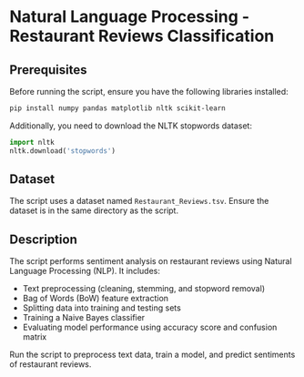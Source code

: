 # Natural Language Processing - Restaurant Reviews Classification

## Prerequisites

Before running the script, ensure you have the following libraries installed:

```bash
pip install numpy pandas matplotlib nltk scikit-learn
```

Additionally, you need to download the NLTK stopwords dataset:

```python
import nltk
nltk.download('stopwords')
```

## Dataset

The script uses a dataset named `Restaurant_Reviews.tsv`. Ensure the dataset is in the same directory as the script.

## Description

The script performs sentiment analysis on restaurant reviews using Natural Language Processing (NLP). It includes:
- Text preprocessing (cleaning, stemming, and stopword removal)
- Bag of Words (BoW) feature extraction
- Splitting data into training and testing sets
- Training a Naive Bayes classifier
- Evaluating model performance using accuracy score and confusion matrix

Run the script to preprocess text data, train a model, and predict sentiments of restaurant reviews.
